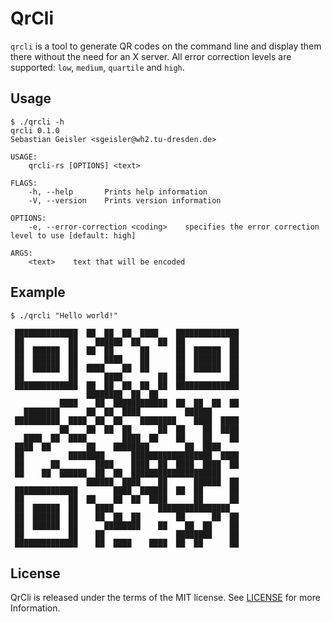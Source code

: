 # QrCli

`qrcli` is a tool to generate QR codes on the command line and display
them there without the need for an X server. All error correction
levels are supported: `low`, `medium`, `quartile` and `high`.

## Usage
```
$ ./qrcli -h
qrcli 0.1.0
Sebastian Geisler <sgeisler@wh2.tu-dresden.de>

USAGE:
    qrcli-rs [OPTIONS] <text>

FLAGS:
    -h, --help       Prints help information
    -V, --version    Prints version information

OPTIONS:
    -e, --error-correction <coding>    specifies the error correction level to use [default: high]

ARGS:
    <text>    text that will be encoded
```

## Example
```
$ ./qrcli "Hello world!"

 ██████████████  ██  ██  ██  ████    ██████████████
 ██          ██    ██████  ██    ██  ██          ██
 ██  ██████  ██  ██  ██      ██      ██  ██████  ██
 ██  ██████  ██      ████    ██      ██  ██████  ██
 ██  ██████  ██  ████    ██  ██      ██  ██████  ██
 ██          ██      ████        ██  ██          ██
 ██████████████  ██  ██  ██  ██  ██  ██████████████
                 ████████  ██  ██                  
           ████    ██  ████████████  ██  ██  ██  ██
   ████████      ██  ██  ████          ██████      
 ██████████  ████  ██  ██    ████████    ████  ████
           ██    ██  ██  ██      ██  ██    ██  ████
   ████  ██  ████        ████  ██    ██    ██    ██
 ████  ██        ██    ████████        ██  ████    
 ██          ████████      ██████████████████  ████
 ██      ██        ████    ████  ██  ████  ████  ██
 ██    ██  ██████  ██  ██  ████████████████████    
                 ██████  ████    ██      ██████  ██
 ██████████████        ████  ██████  ██  ██      ██
 ██          ██  ██    ██  ██  ████      ██      ██
 ██  ██████  ██    ████          ████████████████  
 ██  ██████  ██    ██  ██  ██        ██      ██  ██
 ██  ██████  ██      ████████    ██    ██  ██    ██
 ██          ██    ██                ████████    ██
 ██████████████    ██  ████    ████  ██  ██      ██

```

## License
QrCli is released under the terms of the MIT license. See [LICENSE](LICENSE)
for more Information.